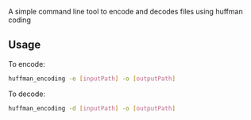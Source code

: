 A simple command line tool to encode and decodes files using huffman coding

## Usage

To encode:

```bash
huffman_encoding -e [inputPath] -o [outputPath]
```

To decode:
```bash
huffman_encoding -d [inputPath] -o [outputPath]
```
